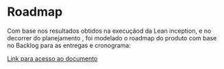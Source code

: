 # Roadmap

Com base nos resultados obtidos na execuçãod da Lean inception, e no decorrer do planejamento , foi modelado o roadmap do produto com base no Backlog para as entregas e cronograma:


[Link para acesso ao documento](https://docs.google.com/spreadsheets/d/1QFufB5dT4bJi0Jlgng4kdLVCna9w9yZ8VPwnjHt_6aE/edit?usp=sharing)